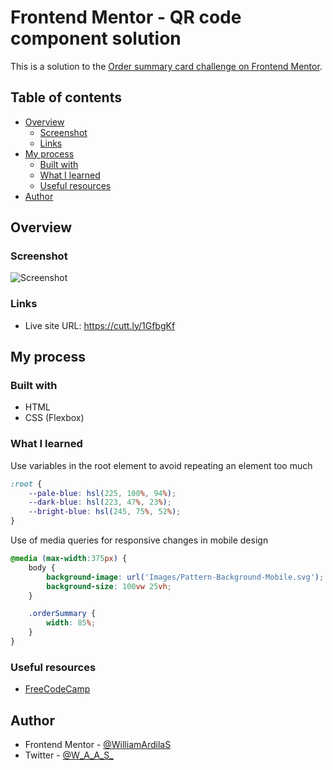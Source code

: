 # Frontend Mentor - QR code component solution

This is a solution to the [Order summary card challenge on Frontend Mentor](https://www.frontendmentor.io/challenges/order-summary-component-QlPmajDUj).

## Table of contents

  - [Overview](#overview)
    - [Screenshot](#screenshot)
    - [Links](#links)
  - [My process](#my-process)
    - [Built with](#built-with)
    - [What I learned](#what-i-learned)
    - [Useful resources](#useful-resources)
  - [Author](#author)

## Overview

### Screenshot

![](https://i.imgur.com/1CJSpOM.png "Screenshot")

### Links

- Live site URL: https://cutt.ly/1GfbgKf

## My process

### Built with

- HTML
- CSS (Flexbox)

### What I learned

Use variables in the root element to avoid repeating an element too much

```css
:root {
    --pale-blue: hsl(225, 100%, 94%);
    --dark-blue: hsl(223, 47%, 23%);
    --bright-blue: hsl(245, 75%, 52%);
}
```

Use of media queries for responsive changes in mobile design

```css
@media (max-width:375px) {
    body {
        background-image: url('Images/Pattern-Background-Mobile.svg');
        background-size: 100vw 25vh;
    }

    .orderSummary {
        width: 85%;
    }
}
```

### Useful resources

- [FreeCodeCamp](https://www.freecodecamp.org/learn/)

## Author

- Frontend Mentor - [@WilliamArdilaS](https://www.frontendmentor.io/profile/WilliamArdilaS)
- Twitter - [@W_A_A_S_](https://twitter.com/W_A_A_S_)
